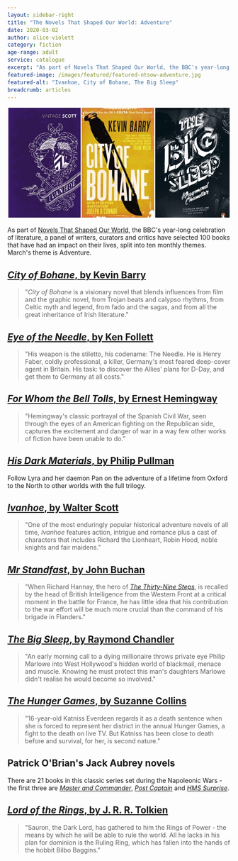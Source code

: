 ```yaml
---
layout: sidebar-right
title: "The Novels That Shaped Our World: Adventure"
date: 2020-03-02
author: alice-violett
category: fiction
age-range: adult
service: catalogue
excerpt: "As part of Novels That Shaped Our World, the BBC's year-long celebration of literature, a panel of writers, curators and critics have selected 100 books that have had an impact on their lives, split into ten monthly themes. March's theme is Adventure."
featured-image: /images/featured/featured-ntsow-adventure.jpg
featured-alt: "Ivanhoe, City of Bohane, The Big Sleep"
breadcrumb: articles
---
```


![Ivanhoe, City of Bohane, The Big Sleep](/images/featured/featured-ntsow-adventure.jpg)

As part of [Novels That Shaped Our World](https://www.bbc.co.uk/programmes/articles/494P41NCbVYHlY319VwGbxp/explore-the-list-of-100-novels-that-shaped-our-world), the BBC's year-long celebration of literature, a panel of writers, curators and critics have selected 100 books that have had an impact on their lives, split into ten monthly themes. March's theme is Adventure.

## [<cite>City of Bohane</cite>, by Kevin Barry](https://suffolk.spydus.co.uk/cgi-bin/spydus.exe/ENQ/OPAC/BIBENQ?BRN=245571)

> "<cite>City of Bohane</cite> is a visionary novel that blends influences from film and the graphic novel, from Trojan beats and calypso rhythms, from Celtic myth and legend, from fado and the sagas, and from all the great inheritance of Irish literature."

## [<cite>Eye of the Needle</cite>, by Ken Follett](https://suffolk.spydus.co.uk/cgi-bin/spydus.exe/ENQ/OPAC/BIBENQ?BRN=2550662)

> "His weapon is the stiletto, his codename: The Needle. He is Henry Faber, coldly professional, a killer, Germany's most feared deep-cover agent in Britain. His task: to discover the Allies' plans for D-Day, and get them to Germany at all costs."

## [<cite>For Whom the Bell Tolls</cite>, by Ernest Hemingway](https://suffolk.spydus.co.uk/cgi-bin/spydus.exe/ENQ/OPAC/BIBENQ?BRN=213469)

> "Hemingway's classic portrayal of the Spanish Civil War, seen through the eyes of an American fighting on the Republican side, captures the excitement and danger of war in a way few other works of fiction have been unable to do."

## [<cite>His Dark Materials</cite>, by Philip Pullman](https://suffolk.spydus.co.uk/cgi-bin/spydus.exe/ENQ/OPAC/BIBENQ?BRN=1239248)

Follow Lyra and her daemon Pan on the adventure of a lifetime from Oxford to the North to other worlds with the full trilogy.

## [<cite>Ivanhoe</cite>, by Walter Scott](https://suffolk.spydus.co.uk/cgi-bin/spydus.exe/ENQ/OPAC/BIBENQ?BRN=1597423)

> "One of the most enduringly popular historical adventure novels of all time, <cite>Ivanhoe</cite> features action, intrigue and romance plus a cast of characters that includes Richard the Lionheart, Robin Hood, noble knights and fair maidens."

## [<cite>Mr Standfast</cite>, by John Buchan](https://suffolk.spydus.co.uk/cgi-bin/spydus.exe/ENQ/OPAC/BIBENQ?BRN=501544)

> "When Richard Hannay, the hero of [<cite>The Thirty-Nine Steps</cite>](https://suffolk.spydus.co.uk/cgi-bin/spydus.exe/ENQ/OPAC/BIBENQ?BRN=2203829), is recalled by the head of British Intelligence from the Western Front at a critical moment in the battle for France, he has little idea that his contribution to the war effort will be much more crucial than the command of his brigade in Flanders."

## [<cite>The Big Sleep</cite>, by Raymond Chandler](https://suffolk.spydus.co.uk/cgi-bin/spydus.exe/ENQ/OPAC/BIBENQ?BRN=1620962)

> "An early morning call to a dying millionaire throws private eye Philip Marlowe into West Hollywood's hidden world of blackmail, menace and muscle. Knowing he must protect this man's daughters Marlowe didn't realise he would become so involved."

## [<cite>The Hunger Games</cite>, by Suzanne Collins](https://suffolk.spydus.co.uk/cgi-bin/spydus.exe/ENQ/OPAC/BIBENQ?BRN=2469034)

> "16-year-old Katniss Everdeen regards it as a death sentence when she is forced to represent her district in the annual Hunger Games, a fight to the death on live TV. But Katniss has been close to death before and survival, for her, is second nature."

## Patrick O'Brian's Jack Aubrey novels

There are 21 books in this classic series set during the Napoleonic Wars - the first three are [<cite>Master and Commander</cite>](https://suffolk.spydus.co.uk/cgi-bin/spydus.exe/ENQ/OPAC/BIBENQ?BRN=38806), [<cite>Post Captain</cite>](https://suffolk.spydus.co.uk/cgi-bin/spydus.exe/ENQ/OPAC/BIBENQ?BRN=38809) and [<cite>HMS Surprise</cite>](https://suffolk.spydus.co.uk/cgi-bin/spydus.exe/ENQ/OPAC/BIBENQ?BRN=38814).

## [<cite>Lord of the Rings</cite>, by J. R. R. Tolkien](https://suffolk.spydus.co.uk/cgi-bin/spydus.exe/ENQ/OPAC/BIBENQ?BRN=1220029)

> "Sauron, the Dark Lord, has gathered to him the Rings of Power - the means by which he will be able to rule the world. All he lacks in his plan for dominion is the Ruling Ring, which has fallen into the hands of the hobbit Bilbo Baggins."
